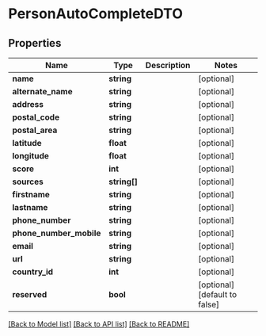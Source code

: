 # PersonAutoCompleteDTO

## Properties
Name | Type | Description | Notes
------------ | ------------- | ------------- | -------------
**name** | **string** |  | [optional] 
**alternate_name** | **string** |  | [optional] 
**address** | **string** |  | [optional] 
**postal_code** | **string** |  | [optional] 
**postal_area** | **string** |  | [optional] 
**latitude** | **float** |  | [optional] 
**longitude** | **float** |  | [optional] 
**score** | **int** |  | [optional] 
**sources** | **string[]** |  | [optional] 
**firstname** | **string** |  | [optional] 
**lastname** | **string** |  | [optional] 
**phone_number** | **string** |  | [optional] 
**phone_number_mobile** | **string** |  | [optional] 
**email** | **string** |  | [optional] 
**url** | **string** |  | [optional] 
**country_id** | **int** |  | [optional] 
**reserved** | **bool** |  | [optional] [default to false]

[[Back to Model list]](../README.md#documentation-for-models) [[Back to API list]](../README.md#documentation-for-api-endpoints) [[Back to README]](../README.md)


